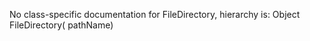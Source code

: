 No class-specific documentation for FileDirectory, hierarchy is: 
Object
  FileDirectory( pathName)
